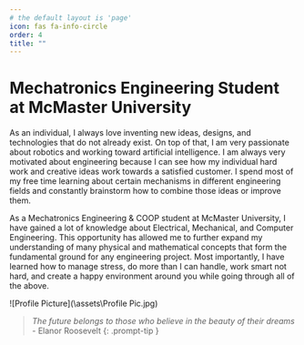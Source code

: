 ```yaml
---
# the default layout is 'page'
icon: fas fa-info-circle
order: 4
title: ""
---
```


<!---Below is the Title--->
# **Mechatronics Engineering Student at McMaster University**

<!---Below is the main paragraph--->
As an individual, I always love inventing new ideas, designs, and technologies that do not already exist. On top of that, I am very passionate about robotics and working toward artificial intelligence. I am always very motivated about engineering because I can see how my individual hard work and creative ideas work towards a satisfied customer. I spend most of my free time learning about certain mechanisms in different engineering fields and constantly brainstorm how to combine those ideas or improve them. 

As a Mechatronics Engineering & COOP student at McMaster University, I have gained a lot of knowledge about Electrical, Mechanical, and Computer Engineering. This opportunity has allowed me to further expand my understanding of many physical and mathematical concepts that form the fundamental ground for any engineering project. Most importantly, I have learned how to manage stress, do more than I can handle, work smart not hard, and create a happy environment around you while going through all of the above.

<!---Below is the Professional Picture--->
![Profile Picture](\assets\Profile Pic.jpg)

> *The future belongs to those who believe in the beauty of their dreams* - Elanor Roosevelt
{: .prompt-tip }
